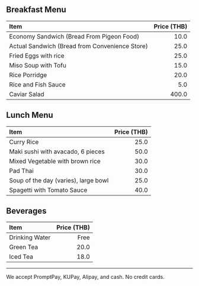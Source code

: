 ## Breakfast Menu

| Item                                           | Price (THB) |
| :--------------------------------------------- | ----------: |
| Economy Sandwich (Bread From Pigeon Food)      |        10.0 |
| Actual Sandwich (Bread from Convenience Store) |        25.0 |
| Fried Eggs with rice                           |        25.0 |
| Miso Soup with Tofu                            |        15.0 |
| Rice Porridge                                  |        20.0 |
| Rice and Fish Sauce                            |         5.0 |
| Caviar Salad                                   |       400.0 |

## Lunch Menu

| Item                                 | Price (THB) |
| :----------------------------------- | ----------: |
| Curry Rice                           |        25.0 |
| Maki sushi with avacado, 6 pieces    |        50.0 |
| Mixed Vegetable with brown rice      |        30.0 |
| Pad Thai                             |        30.0 |
| Soup of the day (varies), large bowl |        25.0 |
| Spagetti with Tomato Sauce           |        40.0 |

## Beverages

| Item           | Price (THB) |
| :------------- | ----------: |
| Drinking Water |        Free |
| Green Tea      |        20.0 |
| Iced Tea       |        18.0 |

---

We accept PromptPay, KUPay, Alipay, and cash. No credit cards.
